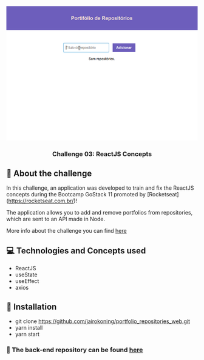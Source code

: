 <img alt="GoStack Challenge" src="https://raw.githubusercontent.com/jairokoning/portfolio_repositories_web/master/src/assets/app.gif" />

<h3 align="center">
  Challenge 03: ReactJS Concepts
</h3>

## :rocket: About the challenge

In this challenge, an application was developed to train and fix the ReactJS concepts during the Bootcamp GoStack 11 promoted by [Rocketseat] (https://rocketseat.com.br/)!

The application allows you to add and remove portfolios from repositories, which are sent to an API made in Node.

More info about the challenge you can find [here](https://github.com/Rocketseat/bootcamp-gostack-desafios/tree/master/desafio-conceitos-reactjs)

## :computer: Technologies and Concepts used
- ReactJS
- useState
- useEffect
- axios

## :checkered_flag: Installation
- git clone https://github.com/jairokoning/portfolio_repositories_web.git
- yarn install
- yarn start

### :pushpin: The back-end repository can be found [here](https://github.com/jairokoning/portfolio_repositories)